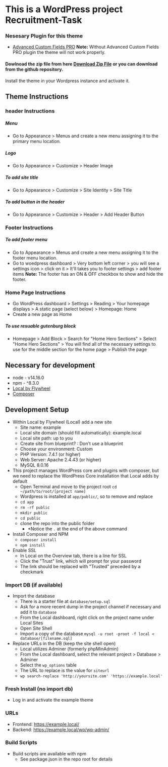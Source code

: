 # This is a WordPress project Recruitment-Task

### Nesesary Plugin for this theme
- [Advanced Custom Fields PRO](https://www.advancedcustomfields.com/)
**Note:** Without Advanced Custom Fields PRO plugin the theme will not work properly.

#### Dowlnoad the zip file from here [Download Zip File](./your-zip-file.zip) or you can download from the github repository.
Install the theme in your Wordpress instance and activate it.

## Theme Instructions

### header Instructions

##### Menu 
- Go to Appearance > Menus and create a new menu assigning it to the primary menu location.
##### Logo
- Go to Appearance > Customize > Header Image
##### To add site title
- Go to Appearance > Customize > Site Identity > Site Title
##### To add button in the header
- Go to Appearance > Customize > Header > Add Header Button

### Footer Instructions

##### To add footer menu
- Go to Appearance > Menus and create a new menu assigning it to the footer menu location.
- Go to woedpress dashboard > Very bottom left corner > you will see a settings icon > click on it > It'll takes you to footer settings > add footer items
**Note:** The footer has an ON & OFF checkbox to show and hide the footer.

### Home Page Instructions

- Go WordPress dashboard > Settings > Reading > Your homepage displays > A static page (select below) > Homepage: Home
- Create a new page as Home
 
##### To use resuable gutenburg block
- Homepage > Add Block > Search for "Home Hero Sections" > Select "Home Hero Sections" > You will find all of the necessary settings to use for the middle section for the home page > Publish the page



## Necessary for development

* node - v14.16.0
* npm - ^8.3.0
* [Local by Flywheel](https://localwp.com/)
* [Composer](https://getcomposer.org/)

## Development Setup
- Within Local by Flywheel (Local) add a new site
    - Site name: example
    - Local site domain (should fill automatically): example.local
    - Local site path: up to you
    - Create site from blueprint? : Don't use a blueprint
    - Choose your environment: Custom
    - PHP Version: 7.4.1 (or higher)
	- Web Server: Apache 2.4.43 (or higher)
    - MySQL 8.0.16
- This project manages WordPress core and plugins with composer, but we need to replace the WordPress Core installation that Local adds by default
    - Open Terminal and move to the project root `cd ~/path/to/root/[project name]`
    - Wordpress is installed at `app/public/`, so to remove and replace
    - `cd app`
    - `rm -rf public`
    - `mkdir public`
    - `cd public`
    - clone the repo into the public folder
        - *Notice the `.` at the end of the above command
- Install Composer and NPM
    - `composer install`
    - `npm install`
- Enable SSL
    - In Local on the Overview tab, there is a line for SSL
    - Click the "Trust" link, which will prompt for your password
    - The link should be replaced with "Trusted" preceded by a checkmark

### Import DB (if available)
- Import the database
    - There is a starter file at `database/setup.sql`
    - Ask for a more recent dump in the project channel if necessary and add it to `database`
    - From the Local dashboard, right click on the project name under Local Sites
    - Open Site Shell
    - Import a copy of the database `mysql -u root -proot -f local < database/[filename.sql]`
- Replace URLs in the DB (keep the site shell open)
    - Local utilizes Adminer (formerly phpMinAdmin)
    - From the Local dashboard, select the relevant project > Database > Adminer
    - Select the `wp_options` table
    - The URL to replace is the value for `siteurl`
    - `wp search-replace 'http://yoursite.com' 'https://example.local'`

### Fresh Install (no import db)
- Log in and activate the example theme

### URLs
 - Frontend: https://example.local/
 - Backend: https://example.local/wp/wp-admin/

### Build Scripts
- Build scripts are available with npm
    - See package.json in the repo root for details